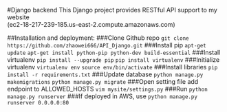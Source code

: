 #Django backend
This Django project provides RESTful API support to my website</br>
(ec2-18-217-239-185.us-east-2.compute.amazonaws.com)

##Installation and deployment:
###Clone Github repo
`git clone https://github.com/zhaowei666/API_Django.git`
###Install pip
`apt-get update`
`apt-get install python-pip python-dev build-essential`
###Install virtualenv
`pip install --upgrade pip`
`pip install virtualenv`
###Initialize virtualenv
`virtualenv env`
`source env/bin/activate`
###Install libraries
`pip install -r requirements.txt`
###Update database
`python manage.py makemigrations`
`python manage.py migrate`
###Open setting file add endpoint to ALLOWED_HOSTS
`vim mysite/settings.py` 
###Run
`python manage.py runserver`
###If deployed in AWS, use
`python manage.py runserver 0.0.0.0:80`
